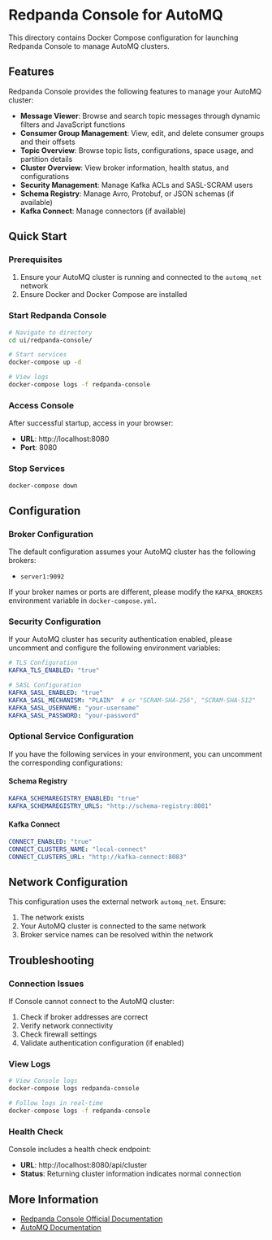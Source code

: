 # Redpanda Console for AutoMQ

This directory contains Docker Compose configuration for launching Redpanda Console to manage AutoMQ clusters.

## Features

Redpanda Console provides the following features to manage your AutoMQ cluster:

- **Message Viewer**: Browse and search topic messages through dynamic filters and JavaScript functions
- **Consumer Group Management**: View, edit, and delete consumer groups and their offsets
- **Topic Overview**: Browse topic lists, configurations, space usage, and partition details
- **Cluster Overview**: View broker information, health status, and configurations
- **Security Management**: Manage Kafka ACLs and SASL-SCRAM users
- **Schema Registry**: Manage Avro, Protobuf, or JSON schemas (if available)
- **Kafka Connect**: Manage connectors (if available)

## Quick Start

### Prerequisites

1. Ensure your AutoMQ cluster is running and connected to the `automq_net` network
2. Ensure Docker and Docker Compose are installed

### Start Redpanda Console

```bash
# Navigate to directory
cd ui/redpanda-console/

# Start services
docker-compose up -d

# View logs
docker-compose logs -f redpanda-console
```

### Access Console

After successful startup, access in your browser:
- **URL**: http://localhost:8080
- **Port**: 8080

### Stop Services

```bash
docker-compose down
```

## Configuration

### Broker Configuration

The default configuration assumes your AutoMQ cluster has the following brokers:
- `server1:9092`

If your broker names or ports are different, please modify the `KAFKA_BROKERS` environment variable in `docker-compose.yml`.

### Security Configuration

If your AutoMQ cluster has security authentication enabled, please uncomment and configure the following environment variables:

```yaml
# TLS Configuration
KAFKA_TLS_ENABLED: "true"

# SASL Configuration
KAFKA_SASL_ENABLED: "true"
KAFKA_SASL_MECHANISM: "PLAIN"  # or "SCRAM-SHA-256", "SCRAM-SHA-512"
KAFKA_SASL_USERNAME: "your-username"
KAFKA_SASL_PASSWORD: "your-password"
```

### Optional Service Configuration

If you have the following services in your environment, you can uncomment the corresponding configurations:

#### Schema Registry
```yaml
KAFKA_SCHEMAREGISTRY_ENABLED: "true"
KAFKA_SCHEMAREGISTRY_URLS: "http://schema-registry:8081"
```

#### Kafka Connect
```yaml
CONNECT_ENABLED: "true"
CONNECT_CLUSTERS_NAME: "local-connect"
CONNECT_CLUSTERS_URL: "http://kafka-connect:8083"
```

## Network Configuration

This configuration uses the external network `automq_net`. Ensure:
1. The network exists
2. Your AutoMQ cluster is connected to the same network
3. Broker service names can be resolved within the network

## Troubleshooting

### Connection Issues

If Console cannot connect to the AutoMQ cluster:

1. Check if broker addresses are correct
2. Verify network connectivity
3. Check firewall settings
4. Validate authentication configuration (if enabled)

### View Logs

```bash
# View Console logs
docker-compose logs redpanda-console

# Follow logs in real-time
docker-compose logs -f redpanda-console
```

### Health Check

Console includes a health check endpoint:
- **URL**: http://localhost:8080/api/cluster
- **Status**: Returning cluster information indicates normal connection

## More Information

- [Redpanda Console Official Documentation](https://github.com/redpanda-data/console)
- [AutoMQ Documentation](https://docs.automq.com/)